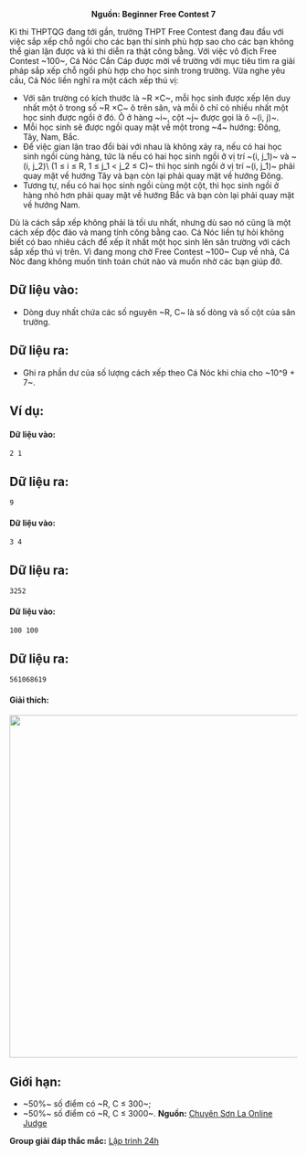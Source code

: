 **<center>Nguồn: Beginner Free Contest 7</center>**

Kì thi THPTQG đang tới gần, trường THPT Free Contest đang đau đầu với việc sắp xếp chỗ ngồi cho các bạn thí sinh phù hợp sao cho các bạn không thể gian lận được và kì thi diễn ra thật công bằng. Với việc vô địch Free Contest ~100~, Cá Nóc Cắn Cáp được mời về trường với mục tiêu tìm ra giải pháp sắp xếp chỗ ngồi phù hợp cho học sinh trong trường. Vừa nghe yêu cầu, Cá Nóc liền nghĩ ra một cách xếp thú vị:
- Với sân trường có kích thước là ~R ×C~, mỗi học sinh được xếp lên duy nhất một ô trong số ~R ×C~ ô trên sân, và mỗi ô chỉ có nhiều nhất một học sinh được ngồi ở đó. Ô ở hàng ~i~, cột ~j~ được gọi là ô ~(i, j)~.
- Mỗi học sinh sẽ được ngồi quay mặt về một trong ~4~ hướng: Đông, Tây, Nam, Bắc.
- Để việc gian lận trao đổi bài với nhau là không xảy ra, nếu có hai học sinh ngồi cùng hàng, tức là nếu có hai học sinh ngồi ở vị trí ~(i, j_1)~ và ~(i, j_2)\ (1 ≤ i ≤ R, 1 ≤ j_1 < j_2 ≤ C)~ thì học sinh ngồi ở vị trí ~(i, j_1)~ phải quay mặt về hướng Tây và bạn còn lại phải quay mặt về hướng Đông.
- Tương tự, nếu có hai học sinh ngồi cùng một cột, thì học sinh ngồi ở hàng nhỏ hơn phải quay mặt về hướng Bắc và bạn còn lại phải quay mặt về hướng Nam.

Dù là cách sắp xếp không phải là tối ưu nhất, nhưng dù sao nó cũng là một cách xếp độc đáo và mang tính công bằng cao. Cá Nóc liền tự hỏi không biết có bao nhiêu cách để xếp ít nhất một học sinh lên sân trường với cách sắp xếp thú vị trên. Vì đang mong chờ Free Contest ~100~ Cup về nhà, Cá Nóc đang không muốn tính toán chút nào và muốn nhờ các bạn giúp đỡ.

## Dữ liệu vào:
- Dòng duy nhất chứa các số nguyên ~R, C~ là số dòng và số cột của sân trường.

## Dữ liệu ra:
- Ghi ra phần dư của số lượng cách xếp theo Cá Nóc khi chia cho ~10^9 + 7~.

## Ví dụ:
#### Dữ liệu vào:
```
2 1
```

## Dữ liệu ra:
```
9
```

#### Dữ liệu vào:
```
3 4
```

## Dữ liệu ra:
```
3252
```

#### Dữ liệu vào:
```
100 100
```

## Dữ liệu ra:
```
561068619
```

#### Giải thích:
<center><img src="/images/problems/634/GRADUATION.png" width=600px></center>

## Giới hạn:
- ~50\%~ số điểm có ~R, C ≤ 300~;
- ~50\%~ số điểm có ~R, C ≤ 3000~.
**Nguồn:** [Chuyên Sơn La Online Judge](http://csloj.ddns.net/)

**Group giải đáp thắc mắc:** [Lập trình 24h](https://www.facebook.com/groups/1386904321519984)